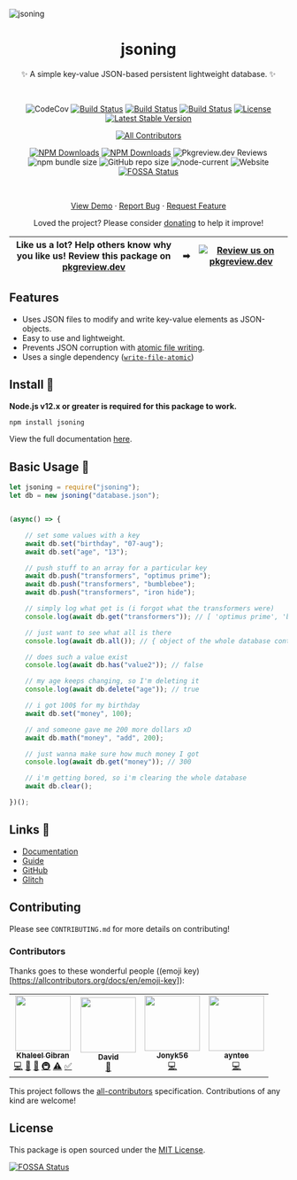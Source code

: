 ![jsoning](https://cdn.glitch.com/53ed8404-b30d-494a-8960-e28bf8781ebd%2Fjsoning-text.png?v=1595495853462)

<div align="center">

# jsoning

✨ A simple key-value JSON-based persistent lightweight database. ✨

<br />

![CodeCov](https://codecov.io/gh/khalby786/jsoning/branch/master/graph/badge.svg)
[![Build Status](https://travis-ci.org/khalby786/jsoning.svg?branch=master)](https://travis-ci.org/khalby786/jsoning)
[![Build Status](https://img.shields.io/github/forks/khalby786/jsoning.svg)](https://github.com/khalby786/jsoning)
[![Build Status](https://img.shields.io/github/stars/khalby786/jsoning.svg)](https://github.com/khalby786/jsoning)
[![License](https://img.shields.io/github/license/khalby786/jsoning.svg)](https://github.com/khalby786/jsoning)
[![Latest Stable Version](https://img.shields.io/npm/v/jsoning.svg)](https://www.npmjs.com/package/jsoning)
<!-- ALL-CONTRIBUTORS-BADGE:START - Do not remove or modify this section -->
[![All Contributors](https://img.shields.io/badge/all_contributors-4-orange.svg?style=flat-square)](#contributors-)
<!-- ALL-CONTRIBUTORS-BADGE:END -->
[![NPM Downloads](https://img.shields.io/npm/dt/jsoning.svg)](https://www.npmjs.com/package/jsoning)
[![NPM Downloads](https://img.shields.io/npm/dm/jsoning.svg)](https://www.npmjs.com/package/jsoning)
![Pkgreview.dev Reviews](https://img.shields.io/pkgreview/rating/npm/jsoning)
![npm bundle size](https://img.shields.io/bundlephobia/min/jsoning)
![GitHub repo size](https://img.shields.io/github/repo-size/khalby786/jsoning)
![node-current](https://img.shields.io/node/v/jsoning)
![Website](https://img.shields.io/website?down_color=red&down_message=offline&up_color=green&up_message=online&url=https%3A%2F%2Fkhalby786.github.io%2Fjsoning)
[![FOSSA Status](https://app.fossa.com/api/projects/git%2Bgithub.com%2Fkhalby786%2Fjsoning.svg?type=shield)](https://app.fossa.com/projects/git%2Bgithub.com%2Fkhalby786%2Fjsoning?ref=badge_shield)

<br />

[View Demo](https://glitch.com/edit/#!/jsoning) · [Report Bug](https://github.com/khalby786/jsoning/issues) · [Request Feature](https://github.com/khalby786/jsoning/issues)

Loved the project? Please consider [donating](https://buymeacoffee.com/khaleelgibran) to help it improve!

</div>


| **Like us a lot?** Help others know why you like us! **Review this package on [pkgreview.dev](https://pkgreview.dev/npm/jsoning)** | ➡   | [![Review us on pkgreview.dev](https://i.ibb.co/McjVMfb/pkgreview-dev.jpg)](https://pkgreview.dev/npm/jsoning) |             
| ----------------------------------------------------------------------------------------------------------------------------------------- | --- | --------------------------------------------------------------------------------------------------------------------- |

## Features

* Uses JSON files to modify and write key-value elements as JSON-objects.
* Easy to use and lightweight.
* Prevents JSON corruption with [atomic file writing](https://github.com/npm/write-file-atomic).
* Uses a single dependency ([`write-file-atomic`](https://github.com/npm/write-file-atomic))

## Install 💾

**Node.js v12.x or greater is required for this package to work.**

```bash
npm install jsoning
```

View the full documentation [here](https://jsoning.js.org/).

## Basic Usage 📑

```js
let jsoning = require("jsoning");
let db = new jsoning("database.json");


(async() => {

    // set some values with a key
    await db.set("birthday", "07-aug");
    await db.set("age", "13");

    // push stuff to an array for a particular key
    await db.push("transformers", "optimus prime");
    await db.push("transformers", "bumblebee");
    await db.push("transformers", "iron hide");

    // simply log what get is (i forgot what the transformers were)
    console.log(await db.get("transformers")); // [ 'optimus prime', 'bumblebee', 'iron hide' ]

    // just want to see what all is there
    console.log(await db.all()); // { object of the whole database contents }

    // does such a value exist
    console.log(await db.has("value2")); // false

    // my age keeps changing, so I'm deleting it
    console.log(await db.delete("age")); // true

    // i got 100$ for my birthday
    await db.set("money", 100);

    // and someone gave me 200 more dollars xD
    await db.math("money", "add", 200);

    // just wanna make sure how much money I got
    console.log(await db.get("money")); // 300

    // i'm getting bored, so i'm clearing the whole database
    await db.clear(); 

})();

```

## Links 🔗

* [Documentation](https://jsoning.js.org)
* [Guide](https://jsoning.netlify.app)
* [GitHub](https://github.com/khalby786/jsoning)
* [Glitch](https://glitch.com/~jsoning)

## Contributing

Please see `CONTRIBUTING.md` for more details on contributing!

### Contributors

Thanks goes to these wonderful people ((emoji key)[https://allcontributors.org/docs/en/emoji-key]):

<!-- ALL-CONTRIBUTORS-LIST:START - Do not remove or modify this section -->
<!-- prettier-ignore-start -->
<!-- markdownlint-disable -->
<table>
  <tr>
    <td align="center"><a href="https://github.com/khalby786"><img src="https://avatars.githubusercontent.com/u/38468163?v=4?s=100" width="100px;" alt=""/><br /><sub><b>Khaleel Gibran</b></sub></a><br /><a href="https://github.com/khalby786/jsoning/commits?author=khalby786" title="Code">💻</a> <a href="https://github.com/khalby786/jsoning/commits?author=khalby786" title="Documentation">📖</a> <a href="#design-khalby786" title="Design">🎨</a> <a href="#infra-khalby786" title="Infrastructure (Hosting, Build-Tools, etc)">🚇</a> <a href="https://github.com/khalby786/jsoning/commits?author=khalby786" title="Tests">⚠️</a> <a href="#tutorial-khalby786" title="Tutorials">✅</a></td>
    <td align="center"><a href="https://aboutdavid.me/"><img src="https://avatars.githubusercontent.com/u/62346025?v=4?s=100" width="100px;" alt=""/><br /><sub><b>David</b></sub></a><br /><a href="https://github.com/khalby786/jsoning/commits?author=aboutDavid" title="Documentation">📖</a></td>
    <td align="center"><a href="https://github.com/Jonyk56"><img src="https://avatars.githubusercontent.com/u/44901605?v=4?s=100" width="100px;" alt=""/><br /><sub><b>Jonyk56</b></sub></a><br /><a href="https://github.com/khalby786/jsoning/commits?author=Jonyk56" title="Code">💻</a></td>
    <td align="center"><a href="https://github.com/ayntee"><img src="https://avatars.githubusercontent.com/u/34645569?v=4?s=100" width="100px;" alt=""/><br /><sub><b>ayntee</b></sub></a><br /><a href="https://github.com/khalby786/jsoning/commits?author=ayntee" title="Code">💻</a></td>
  </tr>
</table>

<!-- markdownlint-restore -->
<!-- prettier-ignore-end -->

<!-- ALL-CONTRIBUTORS-LIST:END -->

This project follows the [all-contributors](https://allcontributors.org) specification.
Contributions of any kind are welcome!

## License

This package is open sourced under the [MIT License](https://github.com/khalby786/jsoning/blob/master/LICENSE.md).

[![FOSSA Status](https://app.fossa.com/api/projects/git%2Bgithub.com%2Fkhalby786%2Fjsoning.svg?type=large)](https://app.fossa.com/projects/git%2Bgithub.com%2Fkhalby786%2Fjsoning?ref=badge_large)
